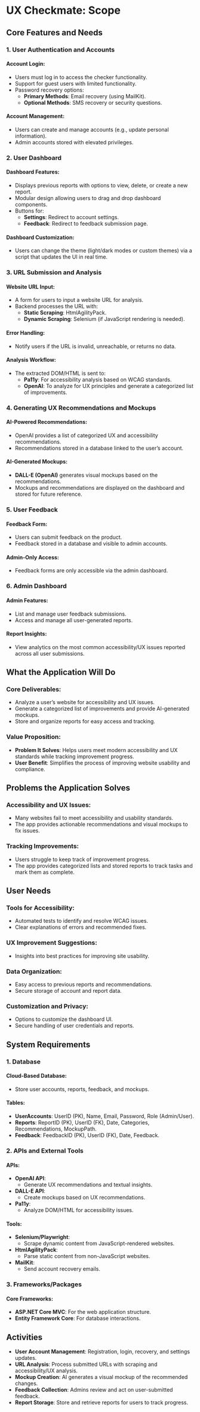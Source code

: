 # UX Checkmate: Scope

## Core Features and Needs

### 1. User Authentication and Accounts

#### Account Login:
- Users must log in to access the checker functionality.
- Support for guest users with limited functionality.
- Password recovery options:
  - **Primary Methods**: Email recovery (using MailKit).
  - **Optional Methods**: SMS recovery or security questions.

#### Account Management:
- Users can create and manage accounts (e.g., update personal information).
- Admin accounts stored with elevated privileges.


### 2. User Dashboard

#### Dashboard Features:
- Displays previous reports with options to view, delete, or create a new report.
- Modular design allowing users to drag and drop dashboard components.
- Buttons for:
  - **Settings**: Redirect to account settings.
  - **Feedback**: Redirect to feedback submission page.

#### Dashboard Customization:
- Users can change the theme (light/dark modes or custom themes) via a script that updates the UI in real time.


### 3. URL Submission and Analysis

#### Website URL Input:
- A form for users to input a website URL for analysis.
- Backend processes the URL with:
  - **Static Scraping**: HtmlAgilityPack.
  - **Dynamic Scraping**: Selenium (if JavaScript rendering is needed).

#### Error Handling:
- Notify users if the URL is invalid, unreachable, or returns no data.

#### Analysis Workflow:
- The extracted DOM/HTML is sent to:
  - **Pa11y**: For accessibility analysis based on WCAG standards.
  - **OpenAI**: To analyze for UX principles and generate a categorized list of improvements.


### 4. Generating UX Recommendations and Mockups

#### AI-Powered Recommendations:
- OpenAI provides a list of categorized UX and accessibility recommendations.
- Recommendations stored in a database linked to the user’s account.

#### AI-Generated Mockups:
- **DALL-E (OpenAI)** generates visual mockups based on the recommendations.
- Mockups and recommendations are displayed on the dashboard and stored for future reference.


### 5. User Feedback

#### Feedback Form:
- Users can submit feedback on the product.
- Feedback stored in a database and visible to admin accounts.

#### Admin-Only Access:
- Feedback forms are only accessible via the admin dashboard.


### 6. Admin Dashboard

#### Admin Features:
- List and manage user feedback submissions.
- Access and manage all user-generated reports.

#### Report Insights:
- View analytics on the most common accessibility/UX issues reported across all user submissions.


## What the Application Will Do

### Core Deliverables:
- Analyze a user’s website for accessibility and UX issues.
- Generate a categorized list of improvements and provide AI-generated mockups.
- Store and organize reports for easy access and tracking.

### Value Proposition:
- **Problem It Solves**: Helps users meet modern accessibility and UX standards while tracking improvement progress.
- **User Benefit**: Simplifies the process of improving website usability and compliance.


## Problems the Application Solves

### Accessibility and UX Issues:
- Many websites fail to meet accessibility and usability standards.
- The app provides actionable recommendations and visual mockups to fix issues.

### Tracking Improvements:
- Users struggle to keep track of improvement progress.
- The app provides categorized lists and stored reports to track tasks and mark them as complete.


## User Needs

### Tools for Accessibility:
- Automated tests to identify and resolve WCAG issues.
- Clear explanations of errors and recommended fixes.

### UX Improvement Suggestions:
- Insights into best practices for improving site usability.

### Data Organization:
- Easy access to previous reports and recommendations.
- Secure storage of account and report data.

### Customization and Privacy:
- Options to customize the dashboard UI.
- Secure handling of user credentials and reports.


## System Requirements

### 1. Database
#### Cloud-Based Database:
- Store user accounts, reports, feedback, and mockups.

#### Tables:
- **UserAccounts**: UserID (PK), Name, Email, Password, Role (Admin/User).
- **Reports**: ReportID (PK), UserID (FK), Date, Categories, Recommendations, MockupPath.
- **Feedback**: FeedbackID (PK), UserID (FK), Date, Feedback.


### 2. APIs and External Tools

#### APIs:
- **OpenAI API**:
  - Generate UX recommendations and textual insights.
- **DALL-E API**:
  - Create mockups based on UX recommendations.
- **Pa11y**:
  - Analyze DOM/HTML for accessibility issues.

#### Tools:
- **Selenium/Playwright**:
  - Scrape dynamic content from JavaScript-rendered websites.
- **HtmlAgilityPack**:
  - Parse static content from non-JavaScript websites.
- **MailKit**:
  - Send account recovery emails.


### 3. Frameworks/Packages

#### Core Frameworks:
- **ASP.NET Core MVC**: For the web application structure.
- **Entity Framework Core**: For database interactions.


## Activities

- **User Account Management**: Registration, login, recovery, and settings updates.
- **URL Analysis**: Process submitted URLs with scraping and accessibility/UX analysis.
- **Mockup Creation**: AI generates a visual mockup of the recommended changes.
- **Feedback Collection**: Admins review and act on user-submitted feedback.
- **Report Storage**: Store and retrieve reports for users to track progress.
